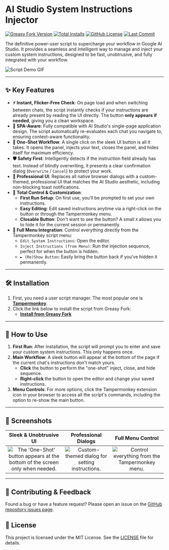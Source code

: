 # AI Studio System Instructions Injector

[![Greasy Fork Version](https://img.shields.io/greasyfork/v/551234?label=Greasy%20Fork&logo=tampermonkey&color=6a1b9a)](https://greasyfork.org/en/scripts/551234-ai-studio-system-instructions-injector)
[![Total Installs](https://img.shields.io/greasyfork/dt/551234?label=Installs&logo=tampermonkey)](https://greasyfork.org/en/scripts/551234-ai-studio-system-instructions-injector)
[![GitHub License](https://img.shields.io/github/license/zSayf/Tampermonkey.AI-Studio-System-Instructions-Injector)](https://github.com/zSayf/Tampermonkey.AI-Studio-System-Instructions-Injector/blob/main/LICENSE)
[![Last Commit](https://img.shields.io/github/last-commit/zSayf/Tampermonkey.AI-Studio-System-Instructions-Injector)](https://github.com/zSayf/Tampermonkey.AI-Studio-System-Instructions-Injector/commits/main)

The definitive power-user script to supercharge your workflow in Google AI Studio. It provides a seamless and intelligent way to manage and inject your custom system instructions, designed to be fast, unobtrusive, and fully integrated with your workflow.

![Script Demo GIF](https://media1.giphy.com/media/v1.Y2lkPTc5MGI3NjExeDVwdmYwbXZjZG9sZWN5ZWs1dm1zcnNkM3JsMmVyZ2NsZDJkMDkyNSZlcD12MV9pbnRlcm5hbF9naWZfYnlfaWQmY3Q9Zw/F7a9IbhJbmM2vf3UlR/giphy.gif)

---

## ✨ Key Features

*   **⚡ Instant, Flicker-Free Check**: On page load and when switching between chats, the script instantly checks if your instructions are already present by reading the UI directly. The button **only appears if needed**, giving you a clean workspace.
*   **🧠 SPA-Aware**: Fully compatible with AI Studio's single-page application design. The script automatically re-evaluates each chat you navigate to, ensuring context-aware functionality.
*   **🚀 One-Shot Workflow**: A single click on the sleek UI button is all it takes. It opens the panel, injects your text, closes the panel, and hides itself for maximum efficiency.
*   **🛡️ Safety First**: Intelligently detects if the instruction field already has text. Instead of blindly overwriting, it presents a clear confirmation dialog (`Overwrite` / `Cancel`) to protect your work.
*   **🎨 Professional UI**: Replaces all native browser dialogs with a custom-themed, professional UI that matches the AI Studio aesthetic, including non-blocking toast notifications.
*   **🔧 Total Control & Customization**:
    *   **First Run Setup**: On first use, you'll be prompted to set your own instructions.
    *   **Easy Editing**: Edit saved instructions anytime via a right-click on the button or through the Tampermonkey menu.
    *   **Closable Button**: Don't want to see the button? A small `X` allows you to hide it for the current session or permanently.
*   **🔗 Full Menu Integration**: Control everything directly from the Tampermonkey script menu:
    *   `Edit System Instructions`: Open the editor.
    *   `Inject Instructions (from Menu)`: Run the injection sequence, perfect for when the button is hidden.
    *   `► (Re)Show Button`: Easily bring the button back if you've hidden it permanently.

---

## 🛠️ Installation

1.  First, you need a user script manager. The most popular one is **[Tampermonkey](https://www.tampermonkey.net/)**.
2.  Click the link below to install the script from Greasy Fork:
    *   **[Install from Greasy Fork](https://greasyfork.org/en/scripts/551234-ai-studio-system-instructions-injector)**

---

## 📖 How to Use

1.  **First Run**: After installation, the script will prompt you to enter and save your custom system instructions. This only happens once.
2.  **Main Workflow**: A sleek button will appear at the bottom of the page if the current chat's instructions don't match yours.
    *   **Click** the button to perform the "one-shot" inject, close, and hide sequence.
    *   **Right-click** the button to open the editor and change your saved instructions.
3.  **Menu Controls**: For more options, click the Tampermonkey extension icon in your browser to access all the script's commands, including the option to re-show the main button.

---

## 📸 Screenshots

| Sleek & Unobtrusive UI | Professional Dialogs | Full Menu Control |
| :---: | :---: | :---: |
| ![The 'One-Shot' button appears at the bottom of the screen only when needed.](https://i.imgur.com/LOyQ9Az.png) | ![Custom-themed dialog for setting instructions.](https://i.imgur.com/3KCUJpG.png) | ![Control everything from the Tampermonkey menu.](https://i.imgur.com/RFhP38R.png) |

---

## 🤝 Contributing & Feedback

Found a bug or have a feature request? Please open an issue on the [GitHub repository issues page](https://github.com/zSayf/Tampermonkey.AI-Studio-System-Instructions-Injector/issues).

## 📜 License

This project is licensed under the MIT License. See the [LICENSE](LICENSE) file for details.

